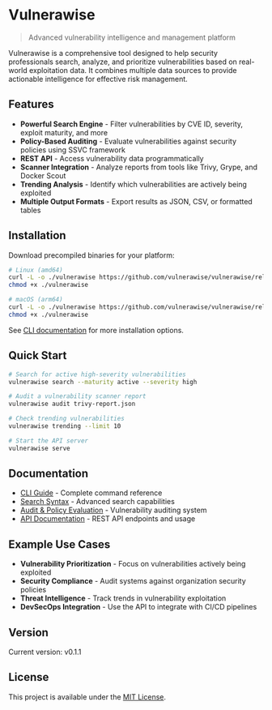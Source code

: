 # Vulnerawise

> Advanced vulnerability intelligence and management platform

Vulnerawise is a comprehensive tool designed to help security professionals search, analyze, and prioritize vulnerabilities based on real-world exploitation data. It combines multiple data sources to provide actionable intelligence for effective risk management.

## Features

- **Powerful Search Engine** - Filter vulnerabilities by CVE ID, severity, exploit maturity, and more
- **Policy-Based Auditing** - Evaluate vulnerabilities against security policies using SSVC framework
- **REST API** - Access vulnerability data programmatically
- **Scanner Integration** - Analyze reports from tools like Trivy, Grype, and Docker Scout
- **Trending Analysis** - Identify which vulnerabilities are actively being exploited
- **Multiple Output Formats** - Export results as JSON, CSV, or formatted tables

## Installation

Download precompiled binaries for your platform:

```bash
# Linux (amd64)
curl -L -o ./vulnerawise https://github.com/vulnerawise/vulnerawise/releases/download/v0.1/vulnerawise-linux-amd64
chmod +x ./vulnerawise

# macOS (arm64)
curl -L -o ./vulnerawise https://github.com/vulnerawise/vulnerawise/releases/download/v0.1/vulnerawise-darwin-arm64
chmod +x ./vulnerawise
```

See [CLI documentation](docs/cli.md) for more installation options.

## Quick Start

```bash
# Search for active high-severity vulnerabilities
vulnerawise search --maturity active --severity high

# Audit a vulnerability scanner report
vulnerawise audit trivy-report.json

# Check trending vulnerabilities
vulnerawise trending --limit 10

# Start the API server
vulnerawise serve
```

## Documentation

- [CLI Guide](docs/cli.md) - Complete command reference
- [Search Syntax](docs/search.md) - Advanced search capabilities
- [Audit & Policy Evaluation](docs/audit.md) - Vulnerability auditing system
- [API Documentation](docs/api.md) - REST API endpoints and usage

## Example Use Cases

- **Vulnerability Prioritization** - Focus on vulnerabilities actively being exploited
- **Security Compliance** - Audit systems against organization security policies
- **Threat Intelligence** - Track trends in vulnerability exploitation
- **DevSecOps Integration** - Use the API to integrate with CI/CD pipelines

## Version

Current version: v0.1.1

## License

This project is available under the [MIT License](LICENSE).
